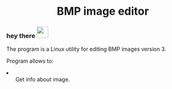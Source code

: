 <div align="center">
  <h1>BMP image editor</h1>
</div>

<h3> hey there
  <img src="https://media.giphy.com/media/hvRJCLFzcasrR4ia7z/giphy.gif" width="30px"/>
</h3>

The program is a Linux utility for editing BMP images version 3.

Program allows to:
<br>
<li>
  <ul>
    Get info about image.
  </ul>
</li>
